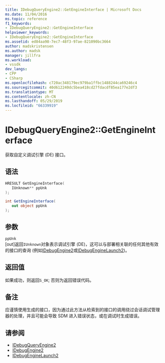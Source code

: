 ```yaml
---
title: IDebugQueryEngine2::GetEngineInterface | Microsoft Docs
ms.date: 11/04/2016
ms.topic: reference
f1_keywords:
- IDebugQueryEngine2::GetEngineInterface
helpviewer_keywords:
- IDebugQueryEngine2::GetEngineInterface
ms.assetid: ed84aa98-7ec7-48f3-97ae-821090bc3664
author: madskristensen
ms.author: madsk
manager: jillfra
ms.workload:
- vssdk
dev_langs:
- CPP
- CSharp
ms.openlocfilehash: c720ac348179ec979ba1ffbc1488244ca69246c4
ms.sourcegitcommit: 40d612240dc5bea418cd27fdacdf85ea177e2df3
ms.translationtype: MT
ms.contentlocale: zh-CN
ms.lasthandoff: 05/29/2019
ms.locfileid: "66339919"
---
```

# <a name="idebugqueryengine2getengineinterface"></a>IDebugQueryEngine2::GetEngineInterface
获取自定义调试引擎 (DE) 接口。

## <a name="syntax"></a>语法

```cpp
HRESULT GetEngineInterface( 
   IUnknown** ppUnk
);
```

```csharp
int GetEngineInterface( 
   out object ppUnk
);
```

## <a name="parameters"></a>参数
`ppUnk`\
[out]返回`IUnknown`对象表示调试引擎 (DE)，这可以与部署相关联的任何其他有效的接口的查询 (例如[IDebugEngine2](../../../extensibility/debugger/reference/idebugengine2.md)或[IDebugEngineLaunch2](../../../extensibility/debugger/reference/idebugenginelaunch2.md))。

## <a name="return-value"></a>返回值
 如果成功，则返回`S_OK`; 否则为返回错误代码。

## <a name="remarks"></a>备注
 应谨慎使用生成的接口，因为通过此方法从检索到的接口的调用绕过会话调试管理器的处理，并且可能会导致 SDM 进入错误状态，或在调试时生成错误。

## <a name="see-also"></a>请参阅
- [IDebugQueryEngine2](../../../extensibility/debugger/reference/idebugqueryengine2.md)
- [IDebugEngine2](../../../extensibility/debugger/reference/idebugengine2.md)
- [IDebugEngineLaunch2](../../../extensibility/debugger/reference/idebugenginelaunch2.md)